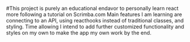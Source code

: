 #This project is purely an educational endavor to personally learn react more following a tutorial on Scrimba.com
Main features I am learning are connecting to an API, using reacthooks instead of traditional classes, and styling. 
Time allowing I intend to add further customized functionality and styles on my own to make the app my own work by the end. 